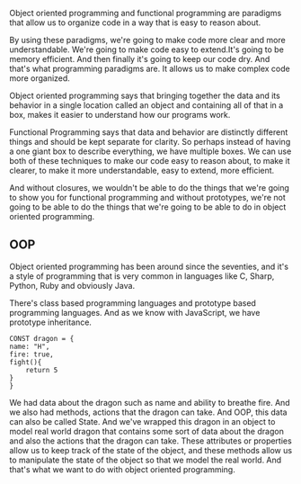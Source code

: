 Object oriented programming and functional programming are paradigms that allow us to organize code in a way that is easy to reason about.

By using these paradigms, we're going to make code more clear and more understandable. We're going to make code easy to extend.It's going to be memory efficient. And then finally it's going to keep our code dry.
And that's what programming paradigms are. It allows us to make complex code more organized.

Object oriented programming says that bringing together the data and its behavior in a single location called an object and containing all of that in a box, makes it easier to understand how our programs work.

Functional Programming says that data and behavior are distinctly different things and should be kept separate for clarity.
So perhaps instead of having a one giant box to describe everything, we have multiple boxes.
We can use both of these techniques to make our code easy to reason about, to make it clearer, to make it more understandable, easy to extend, more efficient.

And without closures, we wouldn't be able to do the things that we're going to show you for functional programming and without prototypes, we're not going to be able to do the things that we're going to be able to do in object oriented programming.

## OOP

Object oriented programming has been around since the seventies, and it's a style of programming that is very common in languages like C, Sharp, Python, Ruby and obviously Java.

There's class based programming languages and prototype based programming languages.
And as we know with JavaScript, we have prototype inheritance.

```JS
CONST dragon = {
name: "H",
fire: true,
fight(){
    return 5
}
}
```
We had data about the dragon such as name and ability to breathe fire. And we also had methods, actions that the dragon can take. And OOP, this data can also be called State.
And we've wrapped this dragon in an object to model real world dragon that contains some sort of data about the dragon and also the actions that the dragon can take.
These attributes or properties allow us to keep track of the state of the object, and these methods allow us to manipulate the state of the object so that we model the real world.
And that's what we want to do with object oriented programming.